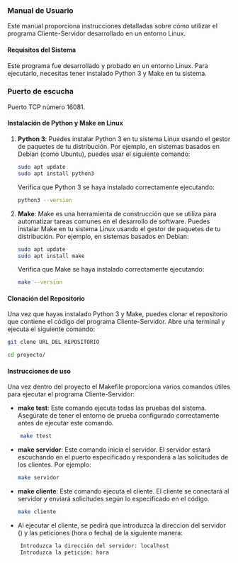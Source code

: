 ### Manual de Usuario

Este manual proporciona instrucciones detalladas sobre cómo utilizar el programa Cliente-Servidor desarrollado en un entorno Linux.

#### Requisitos del Sistema

Este programa fue desarrollado y probado en un entorno Linux. Para ejecutarlo, necesitas tener instalado Python 3 y Make en tu sistema.

### Puerto de escucha

Puerto TCP número 16081.

#### Instalación de Python y Make en Linux

1. **Python 3**: Puedes instalar Python 3 en tu sistema Linux usando el gestor de paquetes de tu distribución. Por ejemplo, en sistemas basados en Debian (como Ubuntu), puedes usar el siguiente comando:

    ```bash
    sudo apt update
    sudo apt install python3
    ```

    Verifica que Python 3 se haya instalado correctamente ejecutando:

    ```bash
    python3 --version
    ```

2. **Make**: Make es una herramienta de construcción que se utiliza para automatizar tareas comunes en el desarrollo de software. Puedes instalar Make en tu sistema Linux usando el gestor de paquetes de tu distribución. Por ejemplo, en sistemas basados en Debian:

    ```bash
    sudo apt update
    sudo apt install make
    ```

    Verifica que Make se haya instalado correctamente ejecutando:

    ```bash
    make --version
    ```

#### Clonación del Repositorio

Una vez que hayas instalado Python 3 y Make, puedes clonar el repositorio que contiene el código del programa Cliente-Servidor. Abre una terminal y ejecuta el siguiente comando:

```bash
git clone URL_DEL_REPOSITORIO

cd proyecto/
```

#### Instrucciones de uso

Una vez dentro del proyecto el Makefile proporciona varios comandos útiles para ejecutar el programa Cliente-Servidor:

- **make test**: Este comando ejecuta todas las pruebas del sistema. Asegúrate de tener el entorno de prueba configurado correctamente antes de ejecutar este comando.

```bash
    make ttest
```

- **make servidor**: Este comando inicia el servidor. El servidor estará escuchando en el puerto especificado y responderá a las solicitudes de los clientes. Por ejemplo:

    ```bash
    make servidor
    ```

- **make cliente**: Este comando ejecuta el cliente. El cliente se conectará al servidor y enviará solicitudes según lo especificado en el código.

    ```bash
    make cliente
    ```
- Al ejecutar el cliente, se pedirá que introduzca la direccion del servidor () y las peticiones (hora o fecha) de la siguiente manera:

```bash
    Introduzca la dirección del servidor: localhost
    Introduzca la petición: hora
```